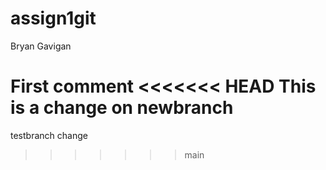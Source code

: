# assign1git
Bryan Gavigan

First comment
<<<<<<< HEAD
This is a change on newbranch 
=======
testbranch change 
>>>>>>> main

